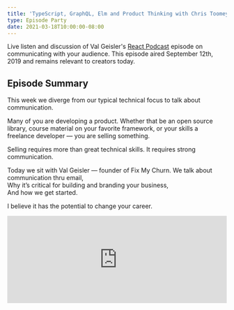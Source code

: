 ```yaml
---
title: 'TypeScript, GraphQL, Elm and Product Thinking with Chris Toomey'
type: Episode Party
date: 2021-03-18T10:00:00-08:00
---
```


Live listen and discussion of Val Geisler's [React Podcast](https://reactpodcast.com) episode on communicating with your audience. This episode aired September 12th, 2019 and remains relevant to creators today.

## Episode Summary

This week we diverge from our typical technical focus to talk about communication.

Many of you are developing a product.
Whether that be an open source library,
course material on your favorite framework,
or your skills a freelance developer —
you are selling something.

Selling requires more than great technical skills.
It requires strong communication.

Today we sit with Val Geisler — founder of Fix My Churn.
We talk about communication thru email,  
Why it’s critical for building and branding your business,  
And how we get started.

I believe it has the potential to change your career.

<iframe height="200px" width="100%" frameborder="no" scrolling="no" seamless src="https://player.simplecast.com/a5e4f2be-0da2-452f-a1ba-273506268e51?dark=false"></iframe>
